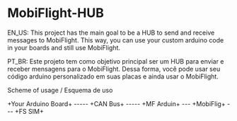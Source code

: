 # MobiFlight-HUB

EN_US: This project has the main goal to be a HUB to send and receive messages to MobiFlight. This way, you can use your custom arduino code in your boards and still use MobiFlight.

PT_BR: Este projeto tem como objetivo principal ser um HUB para enviar e receber mensagens para o MobiFlight. Dessa forma, você pode usar seu código arduino personalizado em suas placas e ainda usar o MobiFlight.


Scheme of usage / Esquema de uso


+Your Arduino Board+ ----- +CAN Bus+  -----  +MF Arduin+  --- +MobiFlig+ --- +FS SIM+
